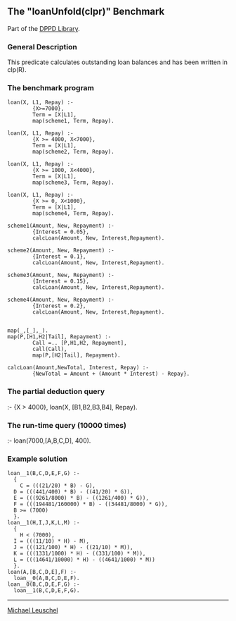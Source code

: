The "loanUnfold(clpr)" Benchmark
--------------------------------

Part of the [DPPD
Library](http://www.ecs.soton.ac.uk/%7Emal/systems/dppd.html).

### General Description

This predicate calculates outstanding loan balances and has been written
in clp(R).

### The benchmark program

    loan(X, L1, Repay) :-
            {X>=7000},
            Term = [X|L1],
            map(scheme1, Term, Repay).

    loan(X, L1, Repay) :-
            {X >= 4000, X<7000},
            Term = [X|L1],
            map(scheme2, Term, Repay).

    loan(X, L1, Repay) :-
            {X >= 1000, X<4000},
            Term = [X|L1],
            map(scheme3, Term, Repay).

    loan(X, L1, Repay) :-
            {X >= 0, X<1000},
            Term = [X|L1],
            map(scheme4, Term, Repay).

    scheme1(Amount, New, Repayment) :-
            {Interest = 0.05},
            calcLoan(Amount, New, Interest,Repayment).

    scheme2(Amount, New, Repayment) :-
            {Interest = 0.1},
            calcLoan(Amount, New, Interest,Repayment).

    scheme3(Amount, New, Repayment) :-
            {Interest = 0.15},
            calcLoan(Amount, New, Interest,Repayment).

    scheme4(Amount, New, Repayment) :-
            {Interest = 0.2},
            calcLoan(Amount, New, Interest,Repayment).


    map(_,[_],_).
    map(P,[H1,H2|Tail], Repayment) :-
            Call =.. [P,H1,H2, Repayment],
            call(Call), 
            map(P,[H2|Tail], Repayment).

    calcLoan(Amount,NewTotal, Interest, Repay) :-
            {NewTotal = Amount + (Amount * Interest) - Repay}.

### The partial deduction query

:- {X &gt; 4000}, loan(X, \[B1,B2,B3,B4\], Repay).

### The run-time query (10000 times)

:- loan(7000,\[A,B,C,D\], 400).

### Example solution

    loan__1(B,C,D,E,F,G) :- 
      {
        C = (((21/20) * B) - G),
      D = (((441/400) * B) - ((41/20) * G)),
      E = (((9261/8000) * B) - ((1261/400) * G)),
      F = (((194481/160000) * B) - ((34481/8000) * G)),
      B >= (7000)
      }.
    loan__1(H,I,J,K,L,M) :- 
      {
        H < (7000),
      I = (((11/10) * H) - M),
      J = (((121/100) * H) - ((21/10) * M)),
      K = (((1331/1000) * H) - ((331/100) * M)),
      L = (((14641/10000) * H) - ((4641/1000) * M))
      }.
    loan(A,[B,C,D,E],F) :- 
      loan__0(A,B,C,D,E,F).
    loan__0(B,C,D,E,F,G) :- 
      loan__1(B,C,D,E,F,G).


------------------------------------------------------------------------

[Michael Leuschel](http://www.ecs.soton.ac.uk/%7Emal/michael.html)
